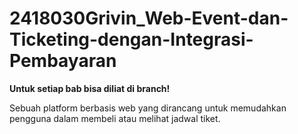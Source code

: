 # 2418030Grivin_Web-Event-dan-Ticketing-dengan-Integrasi-Pembayaran
**Untuk setiap bab bisa diliat di branch!**

Sebuah platform berbasis web yang dirancang untuk memudahkan pengguna dalam membeli atau melihat jadwal tiket.
